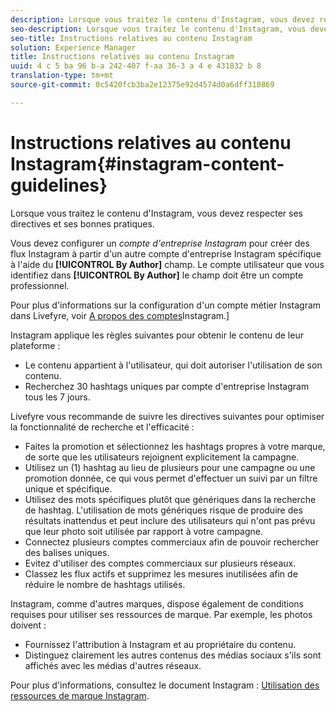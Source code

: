 ```yaml
---
description: Lorsque vous traitez le contenu d'Instagram, vous devez respecter ses directives et ses bonnes pratiques.
seo-description: Lorsque vous traitez le contenu d'Instagram, vous devez respecter ses directives et ses bonnes pratiques.
seo-title: Instructions relatives au contenu Instagram
solution: Experience Manager
title: Instructions relatives au contenu Instagram
uuid: 4 c 5 ba 96 b-a 242-407 f-aa 36-3 a 4 e 431832 b 8
translation-type: tm+mt
source-git-commit: 0c5420fcb3ba2e12375e92d4574d0a6dff310869

---
```



# Instructions relatives au contenu Instagram{#instagram-content-guidelines}

Lorsque vous traitez le contenu d&#39;Instagram, vous devez respecter ses directives et ses bonnes pratiques.

Vous devez configurer un *compte d&#39;entreprise Instagram* pour créer des flux Instagram à partir d&#39;un autre compte d&#39;entreprise Instagram spécifique à l&#39;aide du **[!UICONTROL By Author]** champ. Le compte utilisateur que vous identifiez dans **[!UICONTROL By Author]** le champ doit être un compte professionnel.

Pour plus d&#39;informations sur la configuration d&#39;un compte métier Instagram dans Livefyre, voir [A propos des comptes](../c-users-creating-accounts-with-studio-access/t-configure-social-accout-instagram/c-about-instagram-accounts.md#c_about_instagram_accounts)Instagram.]

Instagram applique les règles suivantes pour obtenir le contenu de leur plateforme :

* Le contenu appartient à l&#39;utilisateur, qui doit autoriser l&#39;utilisation de son contenu.
* Recherchez 30 hashtags uniques par compte d&#39;entreprise Instagram tous les 7 jours.

Livefyre vous recommande de suivre les directives suivantes pour optimiser la fonctionnalité de recherche et l&#39;efficacité :

* Faites la promotion et sélectionnez les hashtags propres à votre marque, de sorte que les utilisateurs rejoignent explicitement la campagne.
* Utilisez un (1) hashtag au lieu de plusieurs pour une campagne ou une promotion donnée, ce qui vous permet d&#39;effectuer un suivi par un filtre unique et spécifique.
* Utilisez des mots spécifiques plutôt que génériques dans la recherche de hashtag. L&#39;utilisation de mots génériques risque de produire des résultats inattendus et peut inclure des utilisateurs qui n&#39;ont pas prévu que leur photo soit utilisée par rapport à votre campagne.
* Connectez plusieurs comptes commerciaux afin de pouvoir rechercher des balises uniques.
* Evitez d&#39;utiliser des comptes commerciaux sur plusieurs réseaux.
* Classez les flux actifs et supprimez les mesures inutilisées afin de réduire le nombre de hashtags utilisés.

Instagram, comme d&#39;autres marques, dispose également de conditions requises pour utiliser ses ressources de marque. Par exemple, les photos doivent :

* Fournissez l&#39;attribution à Instagram et au propriétaire du contenu.
* Distinguez clairement les autres contenus des médias sociaux s&#39;ils sont affichés avec les médias d&#39;autres réseaux.

Pour plus d&#39;informations, consultez le document Instagram : [Utilisation des ressources de marque Instagram](https://help.instagram.com/304689166306603).
